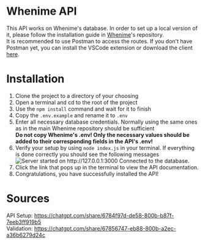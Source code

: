 # Whenime API
This API works on Whenime's database. In order to set up a local version of it, please follow the installation guide in [Whenime](https://github.com/TomeIDK/whenime)'s repository.  
It is recommended to use Postman to access the routes. If you don't have Postman yet, you can install the VSCode extension or download the client [here](https://www.postman.com/downloads/).  
# Installation
1. Clone the project to a directory of your choosing
2. Open a terminal and cd to the root of the project
3. Use the `npm install` command and wait for it to finish
4. Copy the `.env.example` and rename it to `.env`
5. Enter all necessary database credentials. Normally using the same ones as in the main Whenime repository should be sufficient  
   **Do not copy Whenime's .env! Only the necessary values should be added to their corresponding fields in the API's .env!**
6. Verify your setup by using `node index.js` in your terminal. If everything is done correctly you should see the following messages  
   ![Server started on http://127.0.0.1:3000 Connected to the database.](https://i.gyazo.com/3c079e6dd744809bf4ee4d3eef3b0f20.png)
7. Click the link that pops up in the terminal to view the API documentation.
8. Congratulations, you have successfully installed the API!
# Sources
API Setup: https://chatgpt.com/share/6784f97d-de58-800b-b87f-7eeb3ff919b5  
Validation: https://chatgpt.com/share/67856747-eb88-800b-a2ec-a36b6279d24c  
